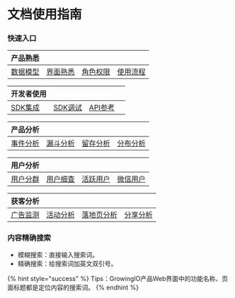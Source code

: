 # 文档使用指南

### 快速入口

| 产品熟悉 |  |  |  |
| :--- | :--- | :--- | :--- |
| [数据模型](introduction/datamodel/) | [界面熟悉](introduction/chan-pin-jie-mian-shou-xi.md) | [角色权限](introduction/jiao-se-quan-xian-shuo-ming.md) | [使用流程](introduction/untitled-4.md) |

| 开发者使用 |  |  |  |
| :--- | :--- | :--- | :--- |
| [SDK集成](developer-manual/sdkintegrated/) | [SDK调试](developer-manual/debugging/) | [API参考](developer-manual/api-reference/) |  |

| 产品分析 |  |  |  |
| :--- | :--- | :--- | :--- |
| [事件分析](product-manual/product-analysis/event-analysis/) | [漏斗分析](product-manual/product-analysis/funnel/) | [留存分析](product-manual/product-analysis/retention/) | [分布分析](product-manual/product-analysis/frequency/) |

| 用户分析 |  |  |  |
| :--- | :--- | :--- | :--- |
| [用户分群](product-manual/uesr-analysis/segmentations/) | [用户细查](product-manual/uesr-analysis/userinsights/) | [活跃用户](product-manual/uesr-analysis/active-users/) | [微信用户](product-manual/uesr-analysis/wei-xin-ying-yong-yong-hu-fen-xi.md) |

| 获客分析 |  |  |  |
| :--- | :--- | :--- | :--- |
| [广告监测](product-manual/growing/ads/) | [活动分析](product-manual/growing/activities.md) | [落地页分析](product-manual/growing/landing.md) | [分享分析](product-manual/growing/shareanalysis.md) |

### 内容精确搜索

* 模糊搜索：直接输入搜索词。
* 精确搜索：给搜索词加英文双引号。

{% hint style="success" %}
Tips：GrowingIO产品Web界面中的功能名称、页面标题都是定位内容的搜索词。
{% endhint %}

